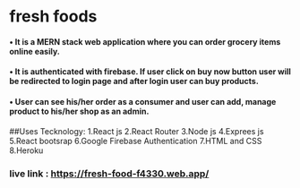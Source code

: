 # fresh foods

#### • It is a MERN stack web application where you can order grocery items online easily.
#### • It is authenticated with firebase. If user click on buy now button user will be redirected to login page and after login user can buy products.
#### • User can see his/her order as a consumer and user can add, manage product to his/her shop as an admin.

##Uses Tecknology:
1.React js
2.React Router
3.Node js
4.Exprees js
5.React bootsrap
6.Google Firebase Authentication
7.HTML and CSS
8.Heroku

### live link : https://fresh-food-f4330.web.app/

